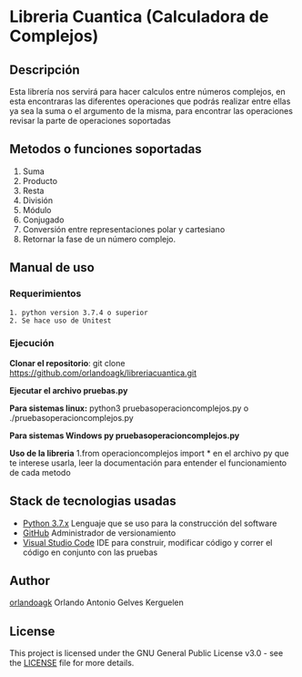 # Libreria Cuantica (Calculadora de Complejos)


## Descripción

  Esta librería nos servirá para hacer calculos entre números complejos, en esta encontraras las diferentes operaciones que podrás realizar entre ellas ya sea la suma o el argumento de la misma, para encontrar las operaciones revisar la parte de operaciones soportadas

## Metodos o funciones soportadas

1. Suma
2. Producto
3. Resta
4. División
5. Módulo
6. Conjugado
7. Conversión entre representaciones polar y cartesiano
8. Retornar la fase de un número complejo.

## Manual de uso 

  ### Requerimientos
  
    1. python version 3.7.4 o superior
    2. Se hace uso de Unitest
   
  ### Ejecución
    
  **Clonar el repositorio**: git clone https://github.com/orlandoagk/libreriacuantica.git

  **Ejecutar el archivo pruebas.py**

  **Para sistemas linux:** python3 pruebasoperacioncomplejos.py o ./pruebasoperacioncomplejos.py
  
  **Para sistemas Windows py pruebasoperacioncomplejos.py**
  
  **Uso de la libreria** 
    1.from operacioncomplejos import * 
    en el archivo py que te interese usarla, leer la documentación para entender el funcionamiento de cada metodo

 
   
  ## Stack de tecnologias usadas
  
   * [Python 3.7.x](https://www.python.org) Lenguaje que se uso para la construcción del software
   * [GitHub](https://github.com) Administrador de versionamiento
   * [Visual Studio Code](https://code.visualstudio.com) IDE para construir, modificar código y correr el código en conjunto con las pruebas
  
  ## Author
  
   [orlandoagk](https://github.com/orlandoagk) Orlando Antonio Gelves Kerguelen
   
  ## License 
  
  This project is licensed under the GNU General Public License v3.0 - see the [LICENSE](LICENSE) file for more details.
  
